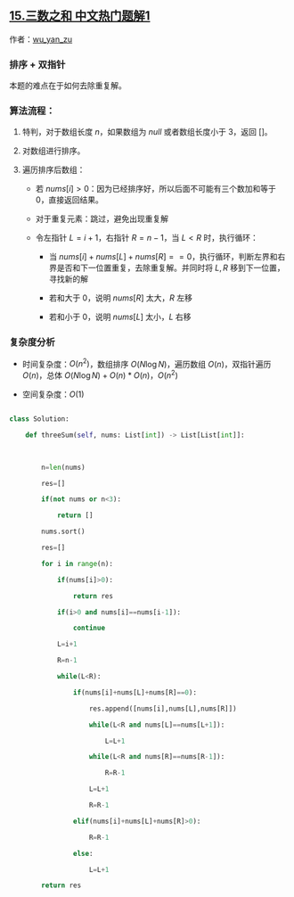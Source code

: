 ## [15.三数之和 中文热门题解1](https://leetcode.cn/problems/3sum/solutions/100000/pai-xu-shuang-zhi-zhen-zhu-xing-jie-shi-python3-by)

作者：[wu_yan_zu](https://leetcode.cn/u/wu_yan_zu)
### 排序 + 双指针
本题的难点在于如何去除重复解。

### 算法流程：

 1. 特判，对于数组长度 $n$，如果数组为 $null$ 或者数组长度小于 $3$，返回 $[]$。
 2. 对数组进行排序。
 3. 遍历排序后数组：
    - 若 $nums[i]>0$：因为已经排序好，所以后面不可能有三个数加和等于 $0$，直接返回结果。
    - 对于重复元素：跳过，避免出现重复解
    - 令左指针 $L=i+1$，右指针 $R=n-1$，当 $L<R$ 时，执行循环：
      * 当 $nums[i]+nums[L]+nums[R]==0$，执行循环，判断左界和右界是否和下一位置重复，去除重复解。并同时将 $L,R$ 移到下一位置，寻找新的解
      * 若和大于 $0$，说明 $nums[R]$ 太大，$R$ 左移
      * 若和小于 $0$，说明 $nums[L]$ 太小，$L$ 右移
### 复杂度分析

 - 时间复杂度：$O\left(n^{2}\right)$，数组排序 $O(N \log N)$，遍历数组 $O\left(n\right)$，双指针遍历 $O\left(n\right)$，总体 $O(N \log N)+O\left(n\right)*O\left(n\right)$，$O\left(n^{2}\right)$
 - 空间复杂度：$O(1)$

```python [-Python3]
class Solution:
    def threeSum(self, nums: List[int]) -> List[List[int]]:
        
        n=len(nums)
        res=[]
        if(not nums or n<3):
            return []
        nums.sort()
        res=[]
        for i in range(n):
            if(nums[i]>0):
                return res
            if(i>0 and nums[i]==nums[i-1]):
                continue
            L=i+1
            R=n-1
            while(L<R):
                if(nums[i]+nums[L]+nums[R]==0):
                    res.append([nums[i],nums[L],nums[R]])
                    while(L<R and nums[L]==nums[L+1]):
                        L=L+1
                    while(L<R and nums[R]==nums[R-1]):
                        R=R-1
                    L=L+1
                    R=R-1
                elif(nums[i]+nums[L]+nums[R]>0):
                    R=R-1
                else:
                    L=L+1
        return res
```